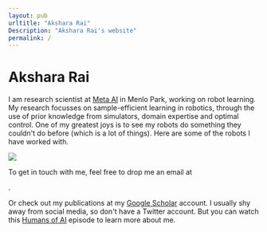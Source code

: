 ```yaml
---
layout: pub
urltitle: "Akshara Rai"
Description: "Akshara Rai's website"
permalink: /
---
```


# Akshara Rai

I am research scientist at [Meta AI][Meta AI] in Menlo Park, working on robot learning. My research focusses on sample-efficient learning in robotics, through the use of prior knowledge from simulators, domain expertise and optimal control. One of my greatest joys is to see my robots do something they couldn't do before (which is a lot of things). Here are some of the robots I have worked with.

<img class="inline-pic" src="static/img/robot-collage.png">

To get in touch with me, feel free to drop me an email at 			
<script language="JavaScript">
    var user = "akshararai";
    var host = "meta.com";
    document.write(user + "@" + host);
</script>. 
Or check out my publications at my [Google Scholar][Google Scholar] account. I usually shy away from social media, so don't have a Twitter account. But you can watch this [Humans of AI][HAI] episode to learn more about me.

[Meta AI]: https://ai.facebook.com/
[Google Scholar]: https://scholar.google.com/citations?user=H8FJlJoAAAAJ&hl=en
[HAI]: https://youtu.be/JW4pcRX6biY
